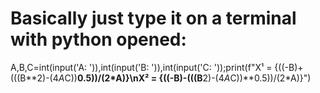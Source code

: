 # Basically just type it on a terminal with python opened:
A,B,C=int(input('A: ')),int(input('B: ')),int(input('C: '));print(f"X¹ = {((-B)+(((B**2)-(4*A*C))**0.5))/(2*A)}\nX² = {((-B)-(((B**2)-(4*A*C))**0.5))/(2*A)}")
